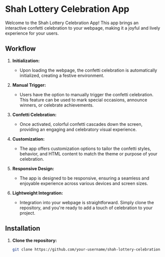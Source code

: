 # Shah Lottery Celebration App

Welcome to the Shah Lottery Celebration App! This app brings an interactive confetti celebration to your webpage, making it a joyful and lively experience for your users.

## Workflow

1. **Initialization:**
   - Upon loading the webpage, the confetti celebration is automatically initialized, creating a festive environment.

2. **Manual Trigger:**
   - Users have the option to manually trigger the confetti celebration. This feature can be used to mark special occasions, announce winners, or celebrate achievements.

3. **Confetti Celebration:**
   - Once activated, colorful confetti cascades down the screen, providing an engaging and celebratory visual experience.

4. **Customization:**
   - The app offers customization options to tailor the confetti styles, behavior, and HTML content to match the theme or purpose of your celebration.

5. **Responsive Design:**
   - The app is designed to be responsive, ensuring a seamless and enjoyable experience across various devices and screen sizes.

6. **Lightweight Integration:**
   - Integration into your webpage is straightforward. Simply clone the repository, and you're ready to add a touch of celebration to your project.

## Installation

1. **Clone the repository:**
   ```bash
   git clone https://github.com/your-username/shah-lottery-celebration-app.git
